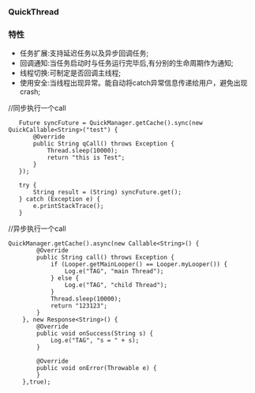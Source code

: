### QuickThread

### 特性

- 任务扩展:支持延迟任务以及异步回调任务;
- 回调通知:当任务启动时与任务运行完毕后,有分别的生命周期作为通知;
- 线程切换:可制定是否回调主线程;
- 使用安全:当线程出现异常。能自动将catch异常信息传递给用户，避免出现crash;



//同步执行一个call

```
   Future syncFuture = QuickManager.getCache().sync(new QuickCallable<String>("test") {
       @Override
       public String qCall() throws Exception {
           Thread.sleep(10000);
           return "this is Test";
       }
   });

   try {
       String result = (String) syncFuture.get();
   } catch (Exception e) {
       e.printStackTrace();
   }

```



//异步执行一个call

```
QuickManager.getCache().async(new Callable<String>() {
        @Override
        public String call() throws Exception {
            if (Looper.getMainLooper() == Looper.myLooper()) {
                Log.e("TAG", "main Thread");
            } else {
                Log.e("TAG", "child Thread");
            }
            Thread.sleep(10000);
            return "123123";
        }
    }, new Response<String>() {
        @Override
        public void onSuccess(String s) {
            Log.e("TAG", "s = " + s);
        }

        @Override
        public void onError(Throwable e) {
        }
    },true);
```



